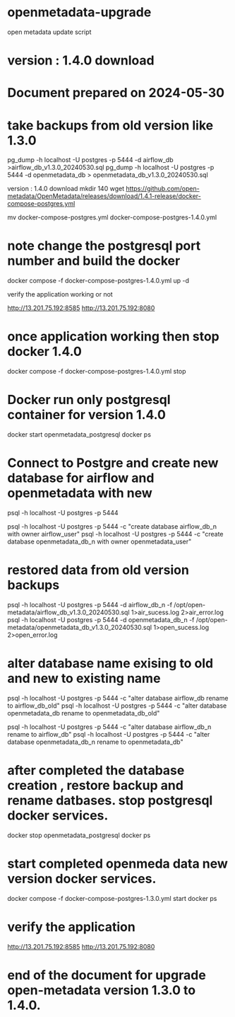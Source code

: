 # openmetadata-upgrade
open metadata update script
# version : 1.4.0 download
# Document prepared on 2024-05-30

# take backups from old version like 1.3.0

pg_dump -h localhost -U postgres -p 5444 -d airflow_db >airflow_db_v1.3.0_20240530.sql
pg_dump -h localhost -U postgres -p 5444 -d openmetadata_db  > openmetadata_db_v1.3.0_20240530.sql


version : 1.4.0 download
mkdir 140
wget https://github.com/open-metadata/OpenMetadata/releases/download/1.4.1-release/docker-compose-postgres.yml

mv docker-compose-postgres.yml docker-compose-postgres-1.4.0.yml

# note change the postgresql port number and build the docker

docker compose -f docker-compose-postgres-1.4.0.yml up -d

verify the application working or not

http://13.201.75.192:8585
http://13.201.75.192:8080

# once application working then stop docker 1.4.0 

docker compose -f docker-compose-postgres-1.4.0.yml stop

# Docker run only postgresql container for version 1.4.0

docker start openmetadata_postgresql
docker ps

# Connect to Postgre and create new database for airflow and openmetadata with new 
psql -h localhost -U postgres -p 5444

psql  -h localhost -U postgres -p 5444 -c "create database airflow_db_n with owner airflow_user"
psql  -h localhost -U postgres -p 5444 -c "create database openmetadata_db_n with owner openmetadata_user"

# restored data from old version backups

psql  -h localhost -U postgres -p 5444 -d airflow_db_n -f /opt/open-metadata/airflow_db_v1.3.0_20240530.sql 1>air_sucess.log 2>air_error.log
psql  -h localhost -U postgres -p 5444 -d openmetadata_db_n -f /opt/open-metadata/openmetadata_db_v1.3.0_20240530.sql 1>open_sucess.log 2>open_error.log

# alter database name exising to old and new to existing name

psql  -h localhost -U postgres -p 5444 -c "alter database airflow_db rename to airflow_db_old"
psql  -h localhost -U postgres -p 5444 -c "alter database openmetadata_db rename to openmetadata_db_old"

psql  -h localhost -U postgres -p 5444 -c "alter database airflow_db_n rename to airflow_db"
psql  -h localhost -U postgres -p 5444 -c "alter database openmetadata_db_n rename to openmetadata_db"

# after completed the database creation , restore backup and rename datbases. stop postgresql docker services.

docker stop openmetadata_postgresql
docker ps

# start completed openmeda data new version docker services.

docker compose -f docker-compose-postgres-1.3.0.yml start
docker ps

# verify the application  

http://13.201.75.192:8585
http://13.201.75.192:8080

# end of the document for upgrade open-metadata version 1.3.0 to 1.4.0.
